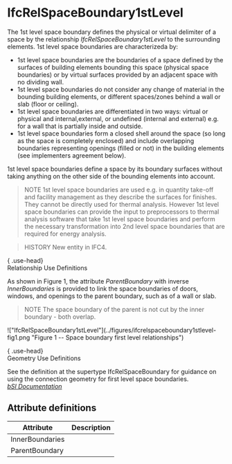 IfcRelSpaceBoundary1stLevel
===========================
The 1st level space boundary defines the physical or virtual delimiter of a
space by the relationship _IfcRelSpaceBoundary1stLevel_ to the surrounding
elements. 1st level space boundaries are characterizeda by:  
  
* 1st level space boundaries are the boundaries of a space defined by the surfaces of building elements bounding this space (physical space boundaries) or by virtual surfaces provided by an adjacent space with no dividing wall.  
* 1st level space boundaries do not consider any change of material in the bounding building elements, or different spaces/zones behind a wall or slab (floor or ceiling).  
* 1st level space boundaries are differentiated in two ways: virtual or physical and internal,external, or undefined (internal and external) e.g. for a wall that is partially inside and outside.  
* 1st level space boundaries form a closed shell around the space (so long as the space is completely enclosed) and include overlapping boundaries representing openings (filled or not) in the building elements (see implementers agreement below).  
  
1st level space boundaries define a space by its boundary surfaces without
taking anything on the other side of the bounding elements into account.  
  
> NOTE  1st level space boundaries are used e.g. in quantity take-off and
> facility management as they describe the surfaces for finishes. They cannot
> be directly used for thermal analysis. However 1st level space boundaries
> can provide the input to preprocessors to thermal analysis software that
> take 1st level space boundaries and perform the necessary transformation
> into 2nd level space boundaries that are required for energy analysis.  
  
> HISTORY  New entity in IFC4.  
  
{ .use-head}  
Relationship Use Definitions  
  
As shown in Figure 1, the attribute _ParentBoundary_ with inverse
_InnerBoundaries_ is provided to link the space boundaries of doors, windows,
and openings to the parent boundary, such as of a wall or slab.  
  
> NOTE  The space boundary of the parent is not cut by the inner boundary -
> both overlap.  
  
!["IfcRelSpaceBoundary1stLevel"](../figures/ifcrelspaceboundary1stlevel-
fig1.png "Figure 1 -- Space boundary first level relationships")  
  
{ .use-head}  
Geometry Use Definitions  
  
See the definition at the supertype IfcRelSpaceBoundary for guidance on using
the connection geometry for first level space boundaries.  
[ _bSI
Documentation_](https://standards.buildingsmart.org/IFC/DEV/IFC4_2/FINAL/HTML/schema/ifcproductextension/lexical/ifcrelspaceboundary1stlevel.htm)


Attribute definitions
---------------------
| Attribute       | Description   |
|-----------------|---------------|
| InnerBoundaries |               |
| ParentBoundary  |               |

